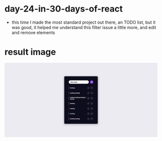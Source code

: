 # day-24-in-30-days-of-react 

- this time I made the most standard project out there, an TODO list, but it was good, it helped me understand this filter issue a little more, and edit and remove elements 

# result image  

![](site.png)
